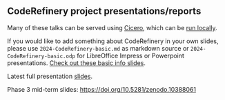 ## CodeRefinery project presentations/reports

Many of these talks can be served using [Cicero](http://cicero.xyz), which can
be [run locally](https://github.com/bast/cicero).

If you would like to add something about CodeRefinery in your own slides, please use `2024-CodeRefinery-basic.md` as markdown source or `2024-CodeRefinery-basic.odp` for LibreOffice Impress or Powerpoint presentations. [Check out these basic info slides](https://cicero.xyz/v3/remark/0.14.0/github.com/coderefinery/presentations/main/2024-CodeRefinery-basic.md/).

Latest full presentation [slides](https://cicero.xyz/v3/remark/0.14.0/github.com/coderefinery/presentations/main/2024_acm_hpcsig_edu.md/).

Phase 3 mid-term slides: https://doi.org/10.5281/zenodo.10388061
